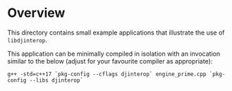 Overview
========

This directory contains small example applications that illustrate the use
of `libdjinterop`.

This application can be minimally compiled in isolation with an invocation
similar to the below (adjust for your favourite compiler as appropriate):

```shell
g++ -std=c++17 `pkg-config --cflags djinterop` engine_prime.cpp `pkg-config --libs djinterop`
```